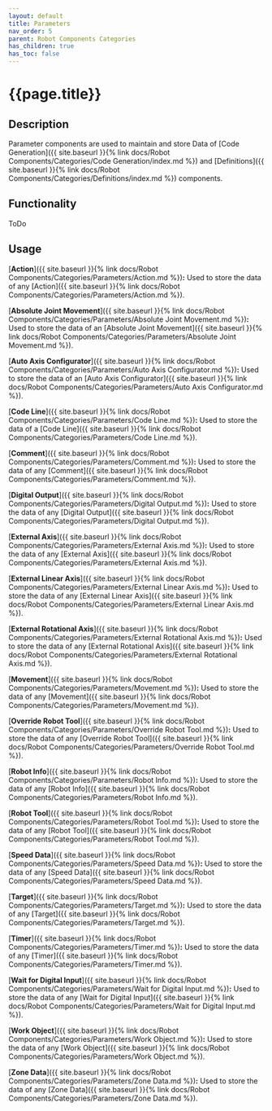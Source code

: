 ```yaml
---
layout: default
title: Parameters
nav_order: 5
parent: Robot Components Categories
has_children: true
has_toc: false
---
```


# **{{page.title}}**

## **Description**

Parameter components are used to maintain and store Data of [Code Generation]({{ site.baseurl }}{% link docs/Robot Components/Categories/Code Generation/index.md %}) and [Definitions]({{ site.baseurl }}{% link docs/Robot Components/Categories/Definitions/index.md %}) components.

## **Functionality**

ToDo

## **Usage**
[**Action**]({{ site.baseurl }}{% link docs/Robot Components/Categories/Parameters/Action.md %})**:** Used to store the data of any [Action]({{ site.baseurl }}{% link docs/Robot Components/Categories/Parameters/Action.md %}). 

[**Absolute Joint Movement**]({{ site.baseurl }}{% link docs/Robot Components/Categories/Parameters/Absolute Joint Movement.md %})**:** Used to store the data of an [Absolute Joint Movement]({{ site.baseurl }}{% link docs/Robot Components/Categories/Parameters/Absolute Joint Movement.md %}). 

[**Auto Axis Configurator**]({{ site.baseurl }}{% link docs/Robot Components/Categories/Parameters/Auto Axis Configurator.md %})**:** Used to store the data of an [Auto Axis Configurator]({{ site.baseurl }}{% link docs/Robot Components/Categories/Parameters/Auto Axis Configurator.md %}). 

[**Code Line**]({{ site.baseurl }}{% link docs/Robot Components/Categories/Parameters/Code Line.md %})**:** Used to store the data of a [Code Line]({{ site.baseurl }}{% link docs/Robot Components/Categories/Parameters/Code Line.md %}). 

[**Comment**]({{ site.baseurl }}{% link docs/Robot Components/Categories/Parameters/Comment.md %})**:** Used to store the data of any [Comment]({{ site.baseurl }}{% link docs/Robot Components/Categories/Parameters/Comment.md %}). 

[**Digital Output**]({{ site.baseurl }}{% link docs/Robot Components/Categories/Parameters/Digital Output.md %})**:** Used to store the data of any [Digital Output]({{ site.baseurl }}{% link docs/Robot Components/Categories/Parameters/Digital Output.md %}). 

[**External Axis**]({{ site.baseurl }}{% link docs/Robot Components/Categories/Parameters/External Axis.md %})**:** Used to store the data of any [External Axis]({{ site.baseurl }}{% link docs/Robot Components/Categories/Parameters/External Axis.md %}). 

[**External Linear Axis**]({{ site.baseurl }}{% link docs/Robot Components/Categories/Parameters/External Linear Axis.md %})**:** Used to store the data of any [External Linear Axis]({{ site.baseurl }}{% link docs/Robot Components/Categories/Parameters/External Linear Axis.md %}). 

[**External Rotational Axis**]({{ site.baseurl }}{% link docs/Robot Components/Categories/Parameters/External Rotational Axis.md %})**:** Used to store the data of any [External Rotational Axis]({{ site.baseurl }}{% link docs/Robot Components/Categories/Parameters/External Rotational Axis.md %}). 

[**Movement**]({{ site.baseurl }}{% link docs/Robot Components/Categories/Parameters/Movement.md %})**:** Used to store the data of any [Movement]({{ site.baseurl }}{% link docs/Robot Components/Categories/Parameters/Movement.md %}). 

[**Override Robot Tool**]({{ site.baseurl }}{% link docs/Robot Components/Categories/Parameters/Override Robot Tool.md %})**:** Used to store the data of any [Override Robot Tool]({{ site.baseurl }}{% link docs/Robot Components/Categories/Parameters/Override Robot Tool.md %}). 

[**Robot Info**]({{ site.baseurl }}{% link docs/Robot Components/Categories/Parameters/Robot Info.md %})**:** Used to store the data of any [Robot Info]({{ site.baseurl }}{% link docs/Robot Components/Categories/Parameters/Robot Info.md %}). 

[**Robot Tool**]({{ site.baseurl }}{% link docs/Robot Components/Categories/Parameters/Robot Tool.md %})**:** Used to store the data of any [Robot Tool]({{ site.baseurl }}{% link docs/Robot Components/Categories/Parameters/Robot Tool.md %}). 

[**Speed Data**]({{ site.baseurl }}{% link docs/Robot Components/Categories/Parameters/Speed Data.md %})**:** Used to store the data of any [Speed Data]({{ site.baseurl }}{% link docs/Robot Components/Categories/Parameters/Speed Data.md %}). 

[**Target**]({{ site.baseurl }}{% link docs/Robot Components/Categories/Parameters/Target.md %})**:** Used to store the data of any [Target]({{ site.baseurl }}{% link docs/Robot Components/Categories/Parameters/Target.md %}). 

[**Timer**]({{ site.baseurl }}{% link docs/Robot Components/Categories/Parameters/Timer.md %})**:** Used to store the data of any [Timer]({{ site.baseurl }}{% link docs/Robot Components/Categories/Parameters/Timer.md %}). 

[**Wait for Digital Input**]({{ site.baseurl }}{% link docs/Robot Components/Categories/Parameters/Wait for Digital Input.md %})**:** Used to store the data of any [Wait for Digital Input]({{ site.baseurl }}{% link docs/Robot Components/Categories/Parameters/Wait for Digital Input.md %}). 

[**Work Object**]({{ site.baseurl }}{% link docs/Robot Components/Categories/Parameters/Work Object.md %})**:** Used to store the data of any [Work Object]({{ site.baseurl }}{% link docs/Robot Components/Categories/Parameters/Work Object.md %}). 

[**Zone Data**]({{ site.baseurl }}{% link docs/Robot Components/Categories/Parameters/Zone Data.md %})**:** Used to store the data of any [Zone Data]({{ site.baseurl }}{% link docs/Robot Components/Categories/Parameters/Zone Data.md %}). 